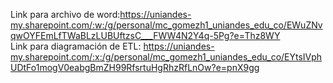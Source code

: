 Link para archivo de word:https://uniandes-my.sharepoint.com/:w:/g/personal/mc_gomezh1_uniandes_edu_co/EWuZNvqwOYFEmLfTWaBLzLUBUftzsC___FWW4N2Y4q-5Pg?e=Thz8WY <br>
Link para diagramación de ETL: https://uniandes-my.sharepoint.com/:x:/g/personal/mc_gomezh1_uniandes_edu_co/EYtsIVphUDtFo1mogV0eabgBmZH99RfsrtuHgRhzRfLnOw?e=pnX9gg
